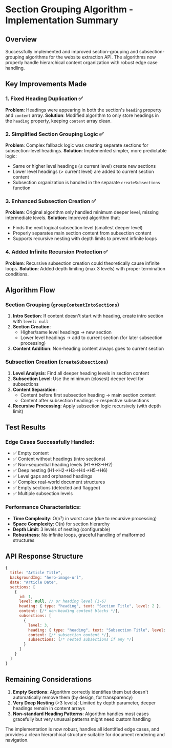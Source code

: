 # Section Grouping Algorithm - Implementation Summary

## Overview

Successfully implemented and improved section-grouping and subsection-grouping algorithms for the website extraction API. The algorithms now properly handle hierarchical content organization with robust edge case handling.

## Key Improvements Made

### 1. Fixed Heading Duplication ✅

**Problem**: Headings were appearing in both the section's `heading` property and `content` array.
**Solution**: Modified algorithm to only store headings in the `heading` property, keeping `content` array clean.

### 2. Simplified Section Grouping Logic ✅

**Problem**: Complex fallback logic was creating separate sections for subsection-level headings.
**Solution**: Implemented simpler, more predictable logic:

- Same or higher level headings (≤ current level) create new sections
- Lower level headings (> current level) are added to current section content
- Subsection organization is handled in the separate `createSubsections` function

### 3. Enhanced Subsection Creation ✅

**Problem**: Original algorithm only handled minimum deeper level, missing intermediate levels.
**Solution**: Improved algorithm that:

- Finds the next logical subsection level (smallest deeper level)
- Properly separates main section content from subsection content
- Supports recursive nesting with depth limits to prevent infinite loops

### 4. Added Infinite Recursion Protection ✅

**Problem**: Recursive subsection creation could theoretically cause infinite loops.
**Solution**: Added depth limiting (max 3 levels) with proper termination conditions.

## Algorithm Flow

### Section Grouping (`groupContentIntoSections`)

1. **Intro Section**: If content doesn't start with heading, create intro section with `level: null`
2. **Section Creation**:
   - Higher/same level headings → new section
   - Lower level headings → add to current section (for later subsection processing)
3. **Content Addition**: Non-heading content always goes to current section

### Subsection Creation (`createSubsections`)

1. **Level Analysis**: Find all deeper heading levels in section content
2. **Subsection Level**: Use the minimum (closest) deeper level for subsections
3. **Content Separation**:
   - Content before first subsection heading → main section content
   - Content after subsection headings → respective subsections
4. **Recursive Processing**: Apply subsection logic recursively (with depth limit)

## Test Results

### Edge Cases Successfully Handled:

- ✅ Empty content
- ✅ Content without headings (intro sections)
- ✅ Non-sequential heading levels (H1→H3→H2)
- ✅ Deep nesting (H1→H2→H3→H4→H5→H6)
- ✅ Level gaps and orphaned headings
- ✅ Complex real-world document structures
- ✅ Empty sections (detected and flagged)
- ✅ Multiple subsection levels

### Performance Characteristics:

- **Time Complexity**: O(n²) in worst case (due to recursive processing)
- **Space Complexity**: O(n) for section hierarchy
- **Depth Limit**: 3 levels of nesting (configurable)
- **Robustness**: No infinite loops, graceful handling of malformed structures

## API Response Structure

```javascript
{
  title: "Article Title",
  backgroundImg: "hero-image-url",
  date: "Article Date",
  sections: [
    {
      id: 1,
      level: null, // or heading level (1-6)
      heading: { type: "heading", text: "Section Title", level: 2 },
      content: [/* non-heading content blocks */],
      subsections: [
        {
          level: 3,
          heading: { type: "heading", text: "Subsection Title", level: 3 },
          content: [/* subsection content */],
          subsections: [/* nested subsections if any */]
        }
      ]
    }
  ]
}
```

## Remaining Considerations

1. **Empty Sections**: Algorithm correctly identifies them but doesn't automatically remove them (by design, for transparency)
2. **Very Deep Nesting** (>3 levels): Limited by depth parameter, deeper headings remain in content arrays
3. **Non-standard Heading Patterns**: Algorithm handles most cases gracefully but very unusual patterns might need custom handling

The implementation is now robust, handles all identified edge cases, and provides a clean hierarchical structure suitable for document rendering and navigation.
